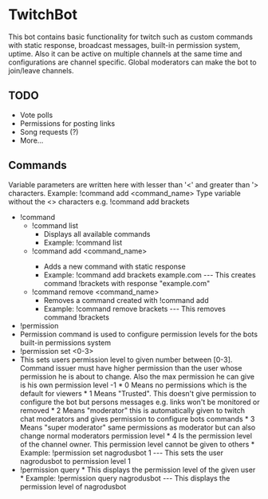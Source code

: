 # TwitchBot
This bot contains basic functionality for twitch such as custom commands with static response, broadcast messages, built-in permission system, uptime.
Also it can be active on multiple channels at the same time and configurations are channel specific. Global moderators can make the bot to join/leave channels.

## TODO ##
* Vote polls
* Permissions for posting links
* Song requests (?)
* More...

## Commands ##
Variable parameters are written here with lesser than '<' and greater than '> characters. Example: !command add <command_name>
Type variable without the <> characters e.g. !command add brackets
* !command
  * !command list
    * Displays all available commands
    * Example: !command list
  * !command add <command_name> <response>
    * Adds a new command with static response
    * Example: !command add brackets example.com    --- This creates command !brackets with response "example.com"
  * !command remove <command_name>
    * Removes a command created with !command add
    * Example: !command remove brackets   --- This removes command !brackets
 * !permission
  * Permission command is used to configure permission levels for the bots built-in permissions system
  * !permission set <user> <0-3>
   * This sets users permission level to given number between [0-3]. Command issuer must have higher permission than the user whose permission he is about to change. Also the max permission he can give is his own permission level -1
    * 0 Means no permissions which is the default for viewers
    * 1 Means "Trusted". This doesn't give permission to configure the bot but persons messages e.g. links won't be monitored or removed
    * 2 Means "moderator" this is automatically given to twitch chat moderators and gives permission to configure bots commands
    * 3 Means "super moderator" same permissions as moderator but can also change normal moderators permission level
    * 4 Is the permission level of the channel owner. This permission level cannot be given to others
    * Example: !permission set nagrodusbot 1 --- This sets the user nagrodusbot to permission level 1
   * !permission query <name>
    * This displays the permission level of the given user
    * Example: !permission query nagrodusbot --- This displays the permission level of nagrodusbot
 
